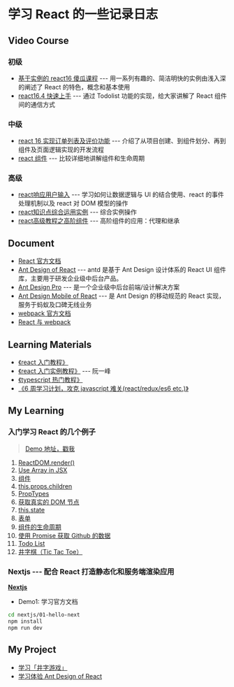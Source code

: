 
# 学习 React 的一些记录日志

## Video Course

### 初级

- [基于实例的 react16 傻瓜课程](https://www.imooc.com/learn/1045) --- 用一系列有趣的、简洁明快的实例由浅入深的阐述了 React 的特色，概念和基本使用
- [react16.4 快速上手](https://www.imooc.com/learn/1023) --- 通过 Todolist 功能的实现，给大家讲解了 React 组件间的通信方式

### 中级

- [react 16 实现订单列表及评价功能](https://www.imooc.com/learn/1061) --- 介绍了从项目创建、到组件划分、再到组件及页面逻辑实现的开发流程
- [react 组件](https://www.imooc.com/learn/944) --- 比较详细地讲解组件和生命周期

### 高级

- [react响应用户输入](https://www.imooc.com/learn/953) --- 学习如何让数据逻辑与 UI 的结合使用、react 的事件处理机制以及 react 对 DOM 模型的操作
- [react知识点综合运用实例](https://www.imooc.com/learn/971) --- 综合实例操作
- [react高级教程之高阶组件](https://www.imooc.com/learn/1075) --- 高阶组件的应用：代理和继承

## Document

- [React 官方文档](https://zh-hans.reactjs.org/docs/getting-started.html)
- [Ant Design of React](https://ant.design/docs/react/introduce-cn) --- antd 是基于 Ant Design 设计体系的 React UI 组件库，主要用于研发企业级中后台产品。
- [Ant Design Pro](https://pro.ant.design/docs/getting-started-cn) --- 是一个企业级中后台前端/设计解决方案
- [Ant Design Mobile of React](https://mobile.ant.design/docs/react/introduce-cn) --- 是 Ant Design 的移动规范的 React 实现，服务于蚂蚁及口碑无线业务
- [webpack 官方文档](https://www.webpackjs.com/concepts/)
- [React 与 webpack](https://typescript.bootcss.com/tutorials/react-&-webpack.html)

## Learning Materials

- [《react 入门教程》](https://hulufei.gitbooks.io/react-tutorial/content/index.html)
- [《react 入门实例教程》](http://www.ruanyifeng.com/blog/2015/03/react.html) --- 阮一峰
- [《typescript 热门教程》](https://ts.xcatliu.com/)
- [《6 周学习计划，攻克 javascript 难关(react/redux/es6 etc.)》](https://zhuanlan.zhihu.com/p/23412169)

## My Learning

### 入门学习 React 的几个例子

> [Demo 地址，戳我](https://github.com/yangtao2o/myreact/tree/master/demo)

1. [ReactDOM.render()](https://github.com/yangtao2o/myreact/blob/master/demo/01/index.html)
2. [Use Array in JSX](https://github.com/yangtao2o/myreact/blob/master/demo/02/index.html)
3. [组件](https://github.com/yangtao2o/myreact/blob/master/demo/03/index.html)
4. [this.props.children](https://github.com/yangtao2o/myreact/blob/master/demo/04/index.html)
5. [PropTypes](https://github.com/yangtao2o/myreact/blob/master/demo/05/index.html)
6. [获取真实的 DOM 节点](https://github.com/yangtao2o/myreact/blob/master/demo/06/index.html)
7. [this.state](https://github.com/yangtao2o/myreact/blob/master/demo/07/index.html)
8. [表单](https://github.com/yangtao2o/myreact/blob/master/demo/08/index.html)
9. [组件的生命周期](https://github.com/yangtao2o/myreact/blob/master/demo/09/index.html)
10. [使用 Promise 获取 Github 的数据](https://istaotao.com/myreact/demo/10/)
11. [Todo List](https://istaotao.com/myreact/demo/11/)
12. [井字棋（Tic Tac Toe）](https://istaotao.com/myreact/demo/12/)

### Nextjs --- 配合 React 打造静态化和服务端渲染应用

**[Nextjs](https://github.com/yangtao2o/myreact/tree/master/nextjs/01-hello-next)**

- Demo1: 学习官方文档

```bash
cd nextjs/01-hello-next
npm install
npm run dev
```
## My Project

- [学习「井字游戏」](https://github.com/yangtao2o/myreact/tree/master/product/01-ttt)
- [学习体验 Ant Design of React](https://github.com/yangtao2o/myreact/tree/master/product/02-news-app)
